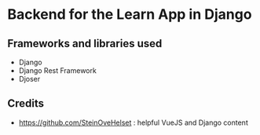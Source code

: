 # Backend for the Learn App in Django

## Frameworks and libraries used
* Django
* Django Rest Framework
* Djoser

## Credits
* https://github.com/SteinOveHelset : helpful VueJS and Django content
